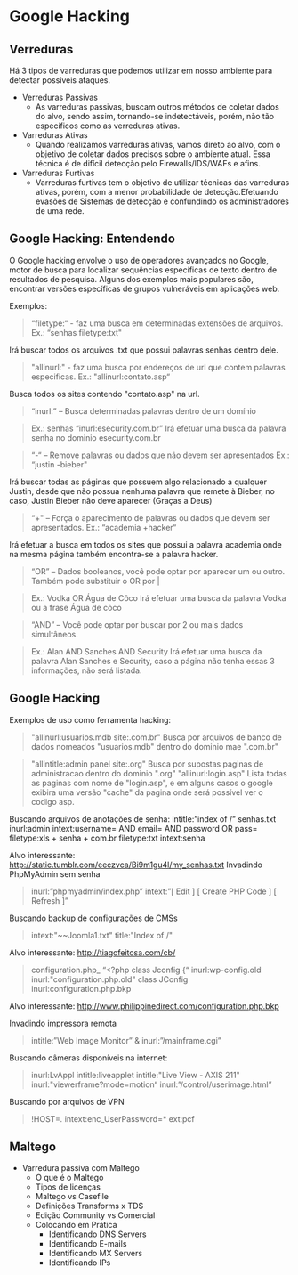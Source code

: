 # Google Hacking

## Verreduras

Há 3 tipos de varreduras que podemos utilizar em nosso ambiente para detectar possíveis ataques.

+ Verreduras Passivas
    - As varreduras passivas, buscam outros métodos de coletar dados do alvo, sendo assim, tornando-se indetectáveis, porém, não tão específicos como as verreduras ativas.
+ Varreduras Ativas
    - Quando realizamos varreduras ativas, vamos direto ao alvo, com o objetivo de coletar dados precisos sobre o ambiente atual. Essa técnica é de difícil detecção pelo Firewalls/IDS/WAFs e afins.
+ Varreduras Furtivas 
    - Varreduras furtivas tem o objetivo de utilizar técnicas das varreduras ativas, porém, com a menor probabilidade de detecção.Efetuando evasões de Sistemas de detecção e confundindo os administradores de uma rede.

## Google Hacking: Entendendo
O Google hacking envolve o uso de operadores avançados no Google, motor de
busca para localizar sequências específicas de texto dentro de resultados de
pesquisa. Alguns dos exemplos mais populares são, encontrar versões específicas
de grupos vulneráveis em aplicações web.

Exemplos:
> “filetype:“ - faz uma busca em determinadas extensões de arquivos.
> Ex.: “senhas filetype:txt"

Irá buscar todos os arquivos .txt que possui palavras senhas dentro dele.
> "allinurl:" - faz uma busca por endereços de url que contem palavras especificas.
> Ex.: "allinurl:contato.asp“

Busca todos os sites contendo "contato.asp" na url.
> “inurl:” – Busca determinadas palavras dentro de um domínio

> Ex.: senhas “inurl:esecurity.com.br”
> Irá efetuar uma busca da palavra senha no dominio esecurity.com.br

> “-“ – Remove palavras ou dados que não devem ser apresentados
> Ex.: “justin -bieber"

Irá buscar todas as páginas que possuem algo relacionado a qualquer Justin, desde
que não possua nenhuma palavra que remete à Bieber, no caso, Justin Bieber não
deve aparecer (Graças a Deus)  

> “+" – Força o aparecimento de palavras ou dados que devem ser apresentados.
> Ex.: “academia +hacker“

Irá efetuar a busca em todos os sites que possui a palavra academia onde na mesma
página também encontra-se a palavra hacker.  

>“OR” – Dados booleanos, você pode optar por aparecer um ou outro. Também pode
> substituir o OR por |

> Ex.: Vodka OR Água de Côco
Irá efetuar uma busca da palavra Vodka ou a frase Água de côco

> “AND” – Você pode optar por buscar por 2 ou mais dados simultâneos.

> Ex.: Alan AND Sanches AND Security
Irá efetuar uma busca da palavra Alan Sanches e Security, caso a página não tenha
essas 3 informações, não será listada.

## Google Hacking

Exemplos de uso como ferramenta hacking:
> "allinurl:usuarios.mdb site:.com.br"
Busca por arquivos de banco de dados nomeados "usuarios.mdb" dentro do
> dominio mae ".com.br"

> "allintitle:admin panel site:.org"
Busca por supostas paginas de administracao dentro do dominio ".org"
> "allinurl:login.asp"
Lista todas as paginas com nome de "login.asp", e em alguns casos o google
exibira uma versão "cache" da pagina onde será possível ver o codigo asp.

Buscando arquivos de anotações de senha:
intitle:”index of /” senhas.txt
inurl:admin intext:username= AND email= AND password OR pass=
filetype:xls + senha + com.br
filetype:txt intext:senha

Alvo interessante: http://static.tumblr.com/eeczvca/Bi9m1gu4l/my_senhas.txt
Invadindo PhpMyAdmin sem senha
> inurl:”phpmyadmin/index.php” intext:”[ Edit ] [ Create PHP Code ] [ Refresh ]”

Buscando backup de configurações de CMSs
> intext:"~~Joomla1.txt" title:"Index of /"

Alvo interessante: http://tiagofeitosa.com/cb/
> configuration.php_ “<?php class Jconfig {“
> inurl:wp-config.old
> inurl:"configuration.php.old" class JConfig
> inurl:configuration.php.bkp

Alvo interessante: http://www.philippinedirect.com/configuration.php.bkp

Invadindo impressora remota
> intitle:”Web Image Monitor” & inurl:”/mainframe.cgi”

Buscando câmeras disponíveis na internet:
> inurl:LvAppl intitle:liveapplet
> intitle:"Live View - AXIS 211"
> inurl:"viewerframe?mode=motion“
> inurl:”/control/userimage.html”

Buscando por arquivos de VPN
> !HOST=*.* intext:enc_UserPassword=* ext:pcf

## Maltego

+ Varredura passiva com Maltego
    - O que é o Maltego
    - Tipos de licenças
    - Maltego vs Casefile
    - Definições Transforms x TDS
    - Edição Community vs Comercial
    - Colocando em Prática
        - Identificando DNS Servers
        - Identificando E-mails
        - Identificando MX Servers
        - Identificando IPs
